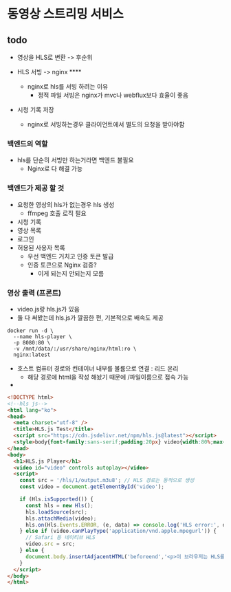 # 동영상 스트리밍 서비스

## todo
- 영상을 HLS로 변환 -> 후순위

- HLS 서빙 -> nginx ****
  - nginx로 hls를 서빙 하려는 이유
    - 정적 파일 서빙은 nginx가 mvc나 webflux보다 효율이 좋음
- 시청 기록 저장 
  - nginx로 서빙하는경우 클라이언트에서 별도의 요청을 받아야함


### 백엔드의 역할
- hls를 단순히 서빙만 하는거라면 백엔드 불필요
  - Nginx로 다 해결 가능

### 백엔드가 제공 할 것
- 요청한 영상의 hls가 없는경우 hls 생성
  - ffmpeg 호출 로직 필요
- 시청 기록
- 영상 목록
- 로그인
- 허용된 사용자 목록
  - 우선 백엔드 거치고 인증 토큰 발급
  - 인증 토큰으로 Nginx 검증?
    - 이게 되는지 안되는지 모름

### 영상 출력 (프론트)
- video.js랑 hls.js가 있음
- 둘 다 써봤는데 hls.js가 깔끔한 편, 기본적으로 배속도 제공


```
docker run -d \
  --name hls-player \
  -p 8080:80 \
  -v /mnt/data/:/usr/share/nginx/html:ro \
  nginx:latest
```
- 호스트 컴퓨터 경로와 컨테이너 내부를 볼륨으로 연결 : 리드 온리
  - 해당 경로에 html을 작성 해놨기 때문에 /파일이름으로 접속 가능
-
````html
<!DOCTYPE html>
<!--hls js-->
<html lang="ko">
<head>
  <meta charset="utf-8" />
  <title>HLS.js Test</title>
  <script src="https://cdn.jsdelivr.net/npm/hls.js@latest"></script>
  <style>body{font-family:sans-serif;padding:20px} video{width:80%;max-width:960px;}</style>
</head>
<body>
  <h1>HLS.js Player</h1>
  <video id="video" controls autoplay></video>
  <script>
    const src = '/hls/1/output.m3u8'; // HLS 경로는 동적으로 생성
    const video = document.getElementById('video');

    if (Hls.isSupported()) {
      const hls = new Hls();
      hls.loadSource(src);
      hls.attachMedia(video);
      hls.on(Hls.Events.ERROR, (e, data) => console.log('HLS error:', data));
    } else if (video.canPlayType('application/vnd.apple.mpegurl')) {
      // Safari 등 네이티브 HLS
      video.src = src;
    } else {
      document.body.insertAdjacentHTML('beforeend','<p>이 브라우저는 HLS를 직접 재생할 수 없습니다.</p>');
    }
  </script>
</body>
</html>
````